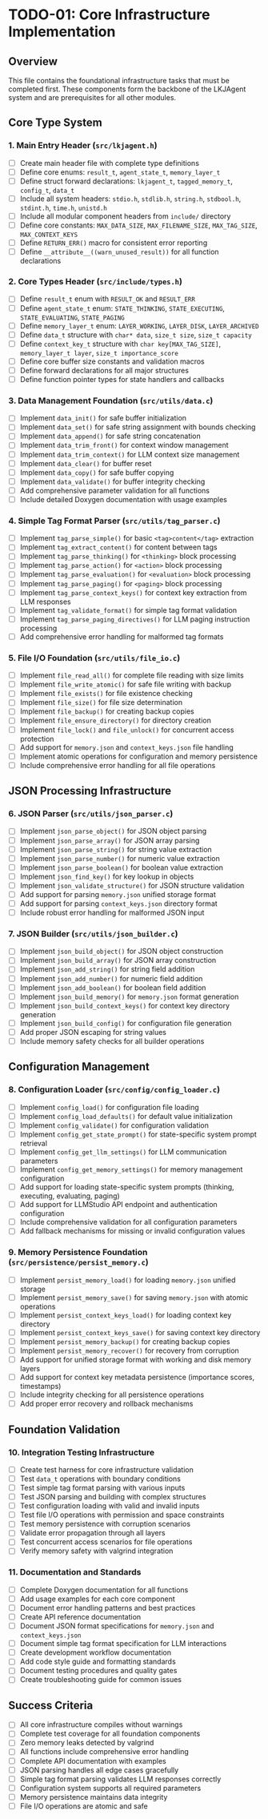 # TODO-01: Core Infrastructure Implementation

## Overview
This file contains the foundational infrastructure tasks that must be completed first. These components form the backbone of the LKJAgent system and are prerequisites for all other modules.

## Core Type System

### 1. Main Entry Header (`src/lkjagent.h`)
- [ ] Create main header file with complete type definitions
- [ ] Define core enums: `result_t`, `agent_state_t`, `memory_layer_t`
- [ ] Define struct forward declarations: `lkjagent_t`, `tagged_memory_t`, `config_t`, `data_t`
- [ ] Include all system headers: `stdio.h`, `stdlib.h`, `string.h`, `stdbool.h`, `stdint.h`, `time.h`, `unistd.h`
- [ ] Include all modular component headers from `include/` directory
- [ ] Define core constants: `MAX_DATA_SIZE`, `MAX_FILENAME_SIZE`, `MAX_TAG_SIZE`, `MAX_CONTEXT_KEYS`
- [ ] Define `RETURN_ERR()` macro for consistent error reporting
- [ ] Define `__attribute__((warn_unused_result))` for all function declarations

### 2. Core Types Header (`src/include/types.h`)
- [ ] Define `result_t` enum with `RESULT_OK` and `RESULT_ERR`
- [ ] Define `agent_state_t` enum: `STATE_THINKING`, `STATE_EXECUTING`, `STATE_EVALUATING`, `STATE_PAGING`
- [ ] Define `memory_layer_t` enum: `LAYER_WORKING`, `LAYER_DISK`, `LAYER_ARCHIVED`
- [ ] Define `data_t` structure with `char* data`, `size_t size`, `size_t capacity`
- [ ] Define `context_key_t` structure with `char key[MAX_TAG_SIZE]`, `memory_layer_t layer`, `size_t importance_score`
- [ ] Define core buffer size constants and validation macros
- [ ] Define forward declarations for all major structures
- [ ] Define function pointer types for state handlers and callbacks

### 3. Data Management Foundation (`src/utils/data.c`)
- [ ] Implement `data_init()` for safe buffer initialization
- [ ] Implement `data_set()` for safe string assignment with bounds checking
- [ ] Implement `data_append()` for safe string concatenation
- [ ] Implement `data_trim_front()` for context window management
- [ ] Implement `data_trim_context()` for LLM context size management
- [ ] Implement `data_clear()` for buffer reset
- [ ] Implement `data_copy()` for safe buffer copying
- [ ] Implement `data_validate()` for buffer integrity checking
- [ ] Add comprehensive parameter validation for all functions
- [ ] Include detailed Doxygen documentation with usage examples

### 4. Simple Tag Format Parser (`src/utils/tag_parser.c`)
- [ ] Implement `tag_parse_simple()` for basic `<tag>content</tag>` extraction
- [ ] Implement `tag_extract_content()` for content between tags
- [ ] Implement `tag_parse_thinking()` for `<thinking>` block processing
- [ ] Implement `tag_parse_action()` for `<action>` block processing
- [ ] Implement `tag_parse_evaluation()` for `<evaluation>` block processing
- [ ] Implement `tag_parse_paging()` for `<paging>` block processing
- [ ] Implement `tag_parse_context_keys()` for context key extraction from LLM responses
- [ ] Implement `tag_validate_format()` for simple tag format validation
- [ ] Implement `tag_parse_paging_directives()` for LLM paging instruction processing
- [ ] Add comprehensive error handling for malformed tag formats

### 5. File I/O Foundation (`src/utils/file_io.c`)
- [ ] Implement `file_read_all()` for complete file reading with size limits
- [ ] Implement `file_write_atomic()` for safe file writing with backup
- [ ] Implement `file_exists()` for file existence checking
- [ ] Implement `file_size()` for file size determination
- [ ] Implement `file_backup()` for creating backup copies
- [ ] Implement `file_ensure_directory()` for directory creation
- [ ] Implement `file_lock()` and `file_unlock()` for concurrent access protection
- [ ] Add support for `memory.json` and `context_keys.json` file handling
- [ ] Implement atomic operations for configuration and memory persistence
- [ ] Include comprehensive error handling for all file operations

## JSON Processing Infrastructure

### 6. JSON Parser (`src/utils/json_parser.c`)
- [ ] Implement `json_parse_object()` for JSON object parsing
- [ ] Implement `json_parse_array()` for JSON array parsing
- [ ] Implement `json_parse_string()` for string value extraction
- [ ] Implement `json_parse_number()` for numeric value extraction
- [ ] Implement `json_parse_boolean()` for boolean value extraction
- [ ] Implement `json_find_key()` for key lookup in objects
- [ ] Implement `json_validate_structure()` for JSON structure validation
- [ ] Add support for parsing `memory.json` unified storage format
- [ ] Add support for parsing `context_keys.json` directory format
- [ ] Include robust error handling for malformed JSON input

### 7. JSON Builder (`src/utils/json_builder.c`)
- [ ] Implement `json_build_object()` for JSON object construction
- [ ] Implement `json_build_array()` for JSON array construction
- [ ] Implement `json_add_string()` for string field addition
- [ ] Implement `json_add_number()` for numeric field addition
- [ ] Implement `json_add_boolean()` for boolean field addition
- [ ] Implement `json_build_memory()` for `memory.json` format generation
- [ ] Implement `json_build_context_keys()` for context key directory generation
- [ ] Implement `json_build_config()` for configuration file generation
- [ ] Add proper JSON escaping for string values
- [ ] Include memory safety checks for all builder operations

## Configuration Management

### 8. Configuration Loader (`src/config/config_loader.c`)
- [ ] Implement `config_load()` for configuration file loading
- [ ] Implement `config_load_defaults()` for default value initialization
- [ ] Implement `config_validate()` for configuration validation
- [ ] Implement `config_get_state_prompt()` for state-specific system prompt retrieval
- [ ] Implement `config_get_llm_settings()` for LLM communication parameters
- [ ] Implement `config_get_memory_settings()` for memory management configuration
- [ ] Add support for loading state-specific system prompts (thinking, executing, evaluating, paging)
- [ ] Add support for LLMStudio API endpoint and authentication configuration
- [ ] Include comprehensive validation for all configuration parameters
- [ ] Add fallback mechanisms for missing or invalid configuration values

### 9. Memory Persistence Foundation (`src/persistence/persist_memory.c`)
- [ ] Implement `persist_memory_load()` for loading `memory.json` unified storage
- [ ] Implement `persist_memory_save()` for saving `memory.json` with atomic operations
- [ ] Implement `persist_context_keys_load()` for loading context key directory
- [ ] Implement `persist_context_keys_save()` for saving context key directory
- [ ] Implement `persist_memory_backup()` for creating backup copies
- [ ] Implement `persist_memory_recover()` for recovery from corruption
- [ ] Add support for unified storage format with working and disk memory layers
- [ ] Add support for context key metadata persistence (importance scores, timestamps)
- [ ] Include integrity checking for all persistence operations
- [ ] Add proper error recovery and rollback mechanisms

## Foundation Validation

### 10. Integration Testing Infrastructure
- [ ] Create test harness for core infrastructure validation
- [ ] Test `data_t` operations with boundary conditions
- [ ] Test simple tag format parsing with various inputs
- [ ] Test JSON parsing and building with complex structures
- [ ] Test configuration loading with valid and invalid inputs
- [ ] Test file I/O operations with permission and space constraints
- [ ] Test memory persistence with corruption scenarios
- [ ] Validate error propagation through all layers
- [ ] Test concurrent access scenarios for file operations
- [ ] Verify memory safety with valgrind integration

### 11. Documentation and Standards
- [ ] Complete Doxygen documentation for all functions
- [ ] Add usage examples for each core component
- [ ] Document error handling patterns and best practices
- [ ] Create API reference documentation
- [ ] Document JSON format specifications for `memory.json` and `context_keys.json`
- [ ] Document simple tag format specification for LLM interactions
- [ ] Create development workflow documentation
- [ ] Add code style guide and formatting standards
- [ ] Document testing procedures and quality gates
- [ ] Create troubleshooting guide for common issues

## Success Criteria
- [ ] All core infrastructure compiles without warnings
- [ ] Complete test coverage for all foundation components
- [ ] Zero memory leaks detected by valgrind
- [ ] All functions include comprehensive error handling
- [ ] Complete API documentation with examples
- [ ] JSON parsing handles all edge cases gracefully
- [ ] Simple tag format parsing validates LLM responses correctly
- [ ] Configuration system supports all required parameters
- [ ] Memory persistence maintains data integrity
- [ ] File I/O operations are atomic and safe
